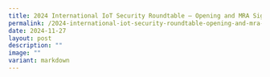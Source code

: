 ```yaml
---
title: 2024 International IoT Security Roundtable – Opening and MRA Signing ​
permalink: /2024-international-iot-security-roundtable-opening-and-mra-signing/
date: 2024-11-27
layout: post
description: ""
image: ""
variant: markdown
---
```

